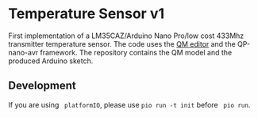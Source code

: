 # Temperature Sensor v1
First implementation of a LM35CAZ/Arduino Nano Pro/low cost 433Mhz transmitter temperature sensor.
The code uses the [QM editor](https://www.state-machine.com) and the QP-nano-avr framework.
The repository contains the QM model and the produced Arduino sketch.

## Development
If you are using ` platformIO`, please use `pio run -t init` before ` pio run`.

